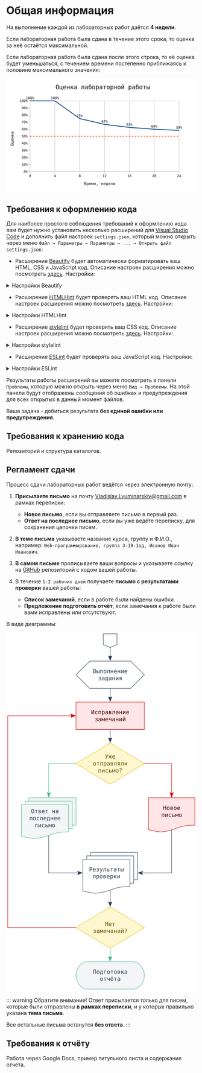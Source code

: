 # Общая информация

На выполнение каждой из лабораторных работ даётся **4 недели**.

Если лабораторная работа была сдана в течение этого срока, то оценка за неё остаётся максимальной.

Если лабораторная работа была сдана после этого строка, то её оценка будет уменьшаться, с течением времени постепенно приближаясь к половине максимального значения:

![Оценка лабораторной работы](./assets/lab_rating.svg)

## Требования к оформлению кода

Для наиболее простого соблюдения требований к оформлению кода вам будет нужно установить несколько расширений для [Visual Studio Code](https://code.visualstudio.com) и дополнить файл настроек `settings.json`, который можно открыть через меню `Файл → Параметры → Параметры → ... → Открыть файл settings.json`:

- Расширение [Beautify](https://marketplace.visualstudio.com/items?itemName=HookyQR.beautify) будет автоматически форматировать ваш HTML, CSS и JavaScript код. Описание настроек расширения можно посмотреть [здесь](https://github.com/HookyQR/VSCodeBeautify/blob/master/Settings.md). Настройки:

<details>
<summary>Настройки Beautify</summary>

```json
{
  "beautify.config": {
    "break_chained_methods": true,
    "extra_liners": ["head", "body", "html", "/html"],
    "indent_size": 2,
    "max_preserve_newlines": 1,
    "newline_between_rules": true,
    "selector_separator_newline": false,
    "space_around_combinator": true,
    "tab_size": 2,
    "wrap_attributes": "aligned-multiple",
    "wrap_line_length": 80
  },
  "editor.formatOnSave": true,
  "html.format.enable": false
}
```

</details>

- Расширение [HTMLHint](https://marketplace.visualstudio.com/items?itemName=mkaufman.HTMLHint) будет проверять ваш HTML код. Описание настроек расширения можно посмотреть [здесь](https://github.com/htmlhint/HTMLHint/wiki). Настройки:

<details>
<summary>Настройки HTMLHint</summary>

```json
{
  "htmlhint.options": {
    "alt-require": true,
    "attr-lowercase": true,
    "attr-no-duplication": true,
    "attr-unsafe-chars": true,
    "attr-value-double-quotes": true,
    "doctype-first": true,
    "doctype-html5": true,
    "id-unique": true,
    "inline-script-disabled": true,
    "inline-style-disabled": true,
    "space-tab-mixed-disabled": "space",
    "spec-char-escape": true,
    "src-not-empty": true,
    "style-disabled": true,
    "tagname-lowercase": true,
    "tag-pair": true,
    "title-require": true,
  }
}
```

</details>

- Расширение [stylelint](https://marketplace.visualstudio.com/items?itemName=shinnn.stylelint) будет проверять ваш CSS код. Описание настроек расширения можно посмотреть [здесь](https://stylelint.io/user-guide/rules). Настройки:

<details>
<summary>Настройки stylelint</summary>

```json
{
  "css.validate": false,
  "stylelint.config": {
    "defaultSeverity": "warning",
    "rules": {
      "at-rule-name-case": "lower",
      "at-rule-name-space-after": "always",
      "at-rule-no-unknown": [true, {
        "severity": "error"
      }],
      "at-rule-no-vendor-prefix": [true, {
        "severity": "error"
      }],
      "at-rule-semicolon-newline-after": "always",
      "at-rule-semicolon-space-before": "never",
      "block-closing-brace-empty-line-before": "never",
      "block-closing-brace-newline-after": "always",
      "block-closing-brace-newline-before": "always",
      "block-no-empty": true,
      "block-opening-brace-newline-after": "always",
      "block-opening-brace-space-before": "always",
      "color-hex-case": "lower",
      "color-hex-length": "short",
      "color-named": "always-where-possible",
      "color-no-invalid-hex": [true, {
        "severity": "error"
      }],
      "comment-no-empty": true,
      "comment-whitespace-inside": "always",
      "comment-empty-line-before": ["always", {
        "except": "first-nested"
      }],
      "custom-property-empty-line-before": ["never", {
        "except": "after-comment"
      }],
      "declaration-block-no-duplicate-properties": [true, {
        "severity": "error"
      }],
      "declaration-block-no-redundant-longhand-properties": [true, {
        "severity": "error"
      }],
      "declaration-block-no-shorthand-property-overrides": [true, {
        "severity": "error"
      }],
      "declaration-block-semicolon-newline-after": "always",
      "declaration-block-semicolon-newline-before": "never-multi-line",
      "declaration-block-semicolon-space-before": "never",
      "declaration-block-trailing-semicolon": "always",
      "declaration-colon-newline-after": "always-multi-line",
      "declaration-colon-space-after": "always-single-line",
      "declaration-colon-space-before": "never",
      "declaration-empty-line-before": "never",
      "declaration-no-important": [true, {
        "severity": "error"
      }],
      "font-family-name-quotes": ["always-where-recommended", {
        "severity": "error"
      }],
      "font-family-no-duplicate-names": [true, {
        "severity": "error"
      }],
      "font-family-no-missing-generic-family-keyword": [true, {
        "severity": "error"
      }],
      "font-weight-notation": "named-where-possible",
      "function-calc-no-unspaced-operator": true,
      "function-comma-newline-after": "always-multi-line",
      "function-comma-newline-before": "never-multi-line",
      "function-comma-space-after": "always-single-line",
      "function-comma-space-before": "never",
      "function-linear-gradient-no-nonstandard-direction": [true, {
        "severity": "error"
      }],
      "function-max-empty-lines": 0,
      "function-name-case": "lower",
      "function-parentheses-newline-inside": "always-multi-line",
      "function-parentheses-space-inside": "never",
      "function-url-no-scheme-relative": [true, {
        "severity": "error"
      }],
      "function-url-quotes": ["always", {
        "severity": "error",
        "except": "empty"
      }],
      "function-whitespace-after": "always",
      "indentation": 2,
      "keyframe-declaration-no-important": [true, {
        "severity": "error"
      }],
      "length-zero-no-unit": true,
      "max-empty-lines": 1,
      "max-line-length": 80,
      "media-feature-colon-space-after": "always",
      "media-feature-colon-space-before": "never",
      "media-feature-name-case": "lower",
      "media-feature-name-no-unknown": [true, {
        "severity": "error"
      }],
      "media-feature-name-no-vendor-prefix": [true, {
        "severity": "error"
      }],
      "media-feature-parentheses-space-inside": "never",
      "media-feature-range-operator-space-after": "always",
      "media-feature-range-operator-space-before": "always",
      "media-query-list-comma-newline-after": "always-multi-line",
      "media-query-list-comma-newline-before": "never-multi-line",
      "media-query-list-comma-space-after": "always-single-line",
      "media-query-list-comma-space-before": "never",
      "no-descending-specificity": [true, {
        "severity": "error"
      }],
      "no-duplicate-at-import-rules": [true, {
        "severity": "error"
      }],
      "no-duplicate-selectors": [true, {
        "severity": "error"
      }],
      "no-empty-source": true,
      "no-empty-first-line": true,
      "no-eol-whitespace": true,
      "no-extra-semicolons": true,
      "no-invalid-double-slash-comments": [true, {
        "severity": "error"
      }],
      "no-unknown-animations": [true, {
        "severity": "error"
      }],
      "number-leading-zero": "always",
      "number-max-precision": 2,
      "number-no-trailing-zeros": true,
      "property-case": "lower",
      "property-no-unknown": [true, {
        "severity": "error"
      }],
      "property-no-vendor-prefix": [true, {
        "severity": "error"
      }],
      "rule-empty-line-before": ["always", {
        "except": ["after-single-line-comment", "first-nested"]
      }],
      "selector-attribute-brackets-space-inside": "never",
      "selector-attribute-operator-space-after": "never",
      "selector-attribute-operator-space-before": "never",
      "selector-attribute-quotes": "always",
      "selector-combinator-space-after": "always",
      "selector-combinator-space-before": "always",
      "selector-descendant-combinator-no-non-space": true,
      "selector-list-comma-newline-after": "always-multi-line",
      "selector-list-comma-newline-before": "never-multi-line",
      "selector-list-comma-space-after": "always-single-line",
      "selector-list-comma-space-before": "never",
      "selector-max-attribute": [1, {
        "severity": "error"
      }],
      "selector-max-class": [3, {
        "severity": "error"
      }],
      "selector-max-combinators": [1, {
        "severity": "error"
      }],
      "selector-max-compound-selectors": [2, {
        "severity": "error"
      }],
      "selector-max-empty-lines": 0,
      "selector-max-id": [1, {
        "severity": "error"
      }],
      "selector-max-pseudo-class": [2, {
        "severity": "error"
      }],
      "selector-max-specificity": ["1,3,2", {
        "severity": "error"
      }],
      "selector-max-type": [2, {
        "severity": "error"
      }],
      "selector-max-universal": [1, {
        "severity": "error"
      }],
      "selector-no-qualifying-type": [true, {
        "severity": "error",
        "ignore": ["attribute"]
      }],
      "selector-no-vendor-prefix": [true, {
        "severity": "error"
      }],
      "selector-pseudo-class-case": "lower",
      "selector-pseudo-class-no-unknown": [true, {
        "severity": "error"
      }],
      "selector-pseudo-class-parentheses-space-inside": "never",
      "selector-pseudo-element-case": "lower",
      "selector-pseudo-element-colon-notation": ["double", {
        "severity": "error"
      }],
      "selector-pseudo-element-no-unknown": [true, {
        "severity": "error"
      }],
      "selector-type-case": "lower",
      "selector-type-no-unknown": [true, {
        "severity": "error"
      }],
      "shorthand-property-no-redundant-values": [true, {
        "severity": "error"
      }],
      "string-no-newline": [true, {
        "severity": "error"
      }],
      "string-quotes": "double",
      "time-min-milliseconds": 100,
      "unit-case": "lower",
      "unit-no-unknown": [true, {
        "severity": "error"
      }],
      "value-keyword-case": "lower",
      "value-list-comma-newline-after": "always-multi-line",
      "value-list-comma-newline-before": "never-multi-line",
      "value-list-comma-space-after": "always-single-line",
      "value-list-comma-space-before": "never",
      "value-list-max-empty-lines": 0,
      "value-no-vendor-prefix": [true, {
        "severity": "error"
      }]
    }
  }
```

</details>

- Расширение [ESLint](https://marketplace.visualstudio.com/items?itemName=dbaeumer.vscode-eslint) будет проверять ваш JavaScript код. Настройки:

<details>
<summary>Настройки ESLint</summary>

```json
{
}
```

</details>

Результаты работы расширений вы можете посмотреть в панели `Проблемы`, которую можно открыть через меню `Вид → Проблемы`. На этой панели будут отображены сообщения об ошибках и предупреждения для всех открытых в данный момент файлов.

Ваша задача - добиться результата **без единой ошибки или предупреждения**.

## Требования к хранению кода

Репозиторий и структура каталогов.

## Регламент сдачи

Процесс сдачи лабораторных работ ведётся через электронную почту:

1. **Присылаете письмо** на почту <a href='mailto:Vladislav.Lyuminarskiy@gmail.com?subject=Web-программирование,%20Иванов%20Иван%20Иванович' target='_blank'>Vladislav.Lyuminarskiy@gmail.com</a> в рамках переписки:

    - **Новое письмо**, если вы отправляете письмо в первый раз.
    - **Ответ на последнее письмо**, если вы уже ведёте переписку, для сохранения цепочки писем.

2. **В теме письма** указываете название курса, группу и Ф.И.О., например: `Web-программирование, группа 3-19-1од, Иванов Иван Иванович`.
3. **В самом письме** прописываете ваши вопросы и указываете ссылку на [GitHub](https://github.com) репозиторий с кодом вашей работы.

4. В течение `1-2 рабочих дней` получаете **письмо с результатами проверки** вашей работы:

    - **Список замечаний**, если в работе были найдены ошибки.
    - **Предложение подготовить отчёт**, если замечания к работе были вами исправлены или отсутствуют.

В виде диаграммы:

![Процесс сдачи лабораторных работ](./assets/regulations.svg)

::: warning Обратите внимание!
Ответ присылается только для писем, которые были отправлены **в рамках переписки**, и у которых правильно указана **тема письма**.

Все остальные письма останутся **без ответа**.
:::

## Требования к отчёту

Работа через Google Docs, пример титульного листа и содержание отчёта.